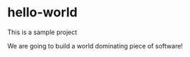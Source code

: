 # hello-world
This is a sample project

We are going to build a world dominating piece of software!
